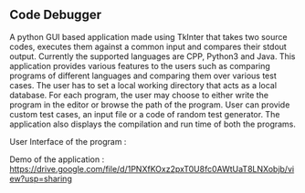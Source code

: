 ## Code Debugger
A python GUI based application made using TkInter that takes two source codes, executes them against a common input and compares their stdout output. 
Currently the supported languages are CPP, Python3 and Java.
This application provides various features to the users such as comparing programs of different languages and comparing them over various test cases.
The user has to set a local working directory that acts as a local database.
For each program, the user may choose to either write the program in the editor or browse the path of the program. 
User can provide custom test cases, an input file or a code of random test generator. 
The application also displays the compilation and run time of both the programs.

User Interface of the program :


Demo of the application : https://drive.google.com/file/d/1PNXfKOxz2pxT0U8fc0AWtUaT8LNXobjb/view?usp=sharing
